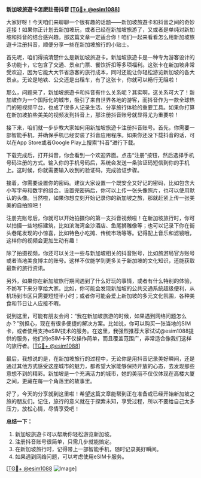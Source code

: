 **新加坡旅遊卡怎麽註冊抖音 [[TG💪+ @esim1088](https://t.me/s/esim1088)]**

大家好呀！今天咱们来聊聊一个很有趣的话题——新加坡旅遊卡和抖音之间的奇妙连接！如果你正计划去新加坡玩，或者已经在新加坡旅游了，又或者是单纯对新加坡和抖音的结合感兴趣，那这篇文章一定适合你！咱们一起来看看怎么用新加坡旅遊卡注册抖音，顺便分享一些在新加坡旅行的小贴士。

首先呢，咱们得搞清楚什么是新加坡旅遊卡。新加坡旅遊卡是一种专为游客设计的多功能卡，它包含了交通、景点门票、餐饮折扣等多项福利。这张卡在新加坡非常受欢迎，因为它能大大节省游客的旅行成本，同时还能让你轻松游览新加坡的各大景点。无论是地铁、公交还是出租车，有了这张卡，你就可以畅行无阻啦！

那么，问题来了，新加坡旅遊卡和抖音有什么关系呢？其实啊，这关系可大了！新加坡作为一个国际化的城市，吸引了来自世界各地的游客，而抖音作为一款全球热门的短视频平台，也成了很多人记录生活、分享旅行体验的重要工具。如果你打算在新加坡拍些美美的视频发到抖音上，那注册抖音账号就显得尤为重要啦！

接下来，咱们就一步步教大家如何用新加坡旅遊卡注册抖音账号。首先，你需要一部智能手机，并确保手机已经安装了抖音应用程序。如果你还没下载抖音的话，可以在App Store或者Google Play上搜索“抖音”进行下载。

下载完成后，打开抖音，你会看到一个欢迎界面。点击“注册”按钮，然后选择手机号码注册的方式。输入你的手机号码后，系统会发送一条验证码短信到你的手机上。这时候，你就需要输入收到的验证码，完成验证步骤。

接着，你需要设置你的密码。建议大家设置一个既安全又好记的密码，比如包含大小写字母和数字的组合。设置完密码后，你可以上传一张头像照片，也可以使用默认的头像。当然啦，如果你想立刻开始记录你的新加坡之旅，那就赶紧上传一张美美的自拍照吧！

注册完账号后，你就可以开始拍摄你的第一支抖音视频啦！在新加坡旅行时，你可以拍摄一些地标建筑，比如滨海湾金沙酒店、鱼尾狮雕像等；也可以记录下你在街头巷尾发现的小惊喜，比如特色小吃摊、传统市场等等。记得配上音乐和滤镜哦，这样你的视频会更加生动有趣！

除了拍摄视频，你还可以关注一些与新加坡相关的抖音账号，比如旅游局官方账号或者当地美食博主的账号。这样不仅能学到更多关于新加坡的文化知识，还能获取最新的旅行资讯。

另外，如果你在新加坡旅行期间遇到了什么好玩的事情，或者有什么特别的体验，不妨写下来分享给大家。比如，你可能会发现新加坡的公共交通系统超级便利，从机场到市区只需要短短半小时；或者你可能会爱上新加坡的多元文化氛围，各种美食和节日让人应接不暇。

说到这里，可能有朋友会问：“我在新加坡旅游的时候，如果遇到网络问题怎么办？”别担心，现在有很多便捷的解决方案。比如说，你可以购买一张当地的SIM卡，或者使用支持eSIM技术的服务。在这里，我强烈推荐大家试试@esim1088提供的服务，他们的eSIM卡不仅操作简单，而且覆盖范围广，非常适合像我们这样的旅行者。[[TG💪+ @esim1088](https://t.me/s/esim1088)]

最后，我想说的是，在新加坡旅行的过程中，无论你是用抖音记录美好瞬间，还是通过其他方式感受这座城市的魅力，都希望大家能够保持开放的心态，去发现那些意想不到的精彩。新加坡是一个充满活力的城市，她的美丽不仅仅体现在高楼大厦之间，更藏在每一个角落里的故事里。

好了，今天的分享就到这里啦！希望这篇文章能帮到正在准备或已经开始新加坡之旅的朋友们。记住，旅行的意义就在于探索未知，享受过程，所以不要给自己太多压力，放松心情，尽情享受吧！

**总结一下：**
1. 新加坡旅遊卡可以帮助你轻松游览新加坡。
2. 注册抖音账号很简单，只需几步就能搞定。
3. 在新加坡旅行时，记得带上一部智能手机，随时记录美好瞬间。
4. 如果遇到网络问题，可以考虑使用eSIM卡服务。

[[TG💪+ @esim1088](https://t.me/s/esim1088) ![Image](https://i.postimg.cc/4NQfJmqS/Snipaste-2025-05-13-00-14-12.png)]